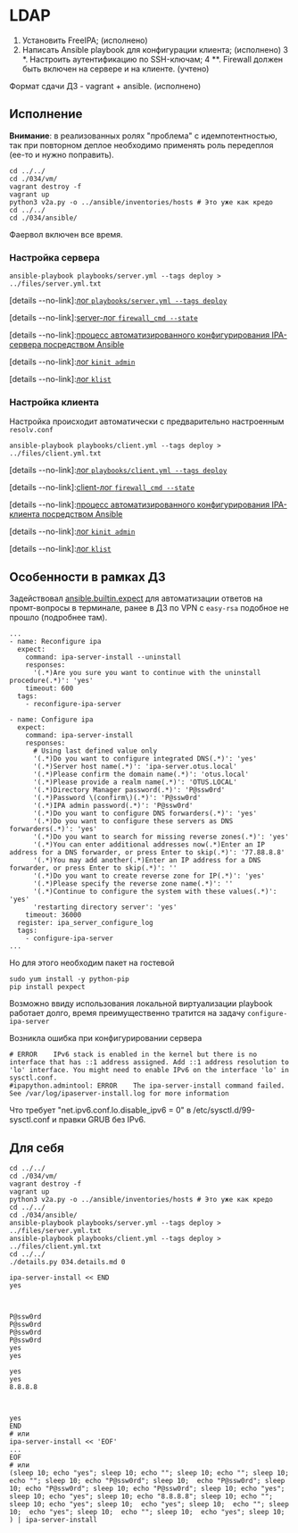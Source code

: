 # LDAP

1. Установить FreeIPA; (исполнено)
2. Написать Ansible playbook для конфигурации клиента; (исполнено)
3 *. Настроить аутентификацию по SSH-ключам;
4 **. Firewall должен быть включен на сервере и на клиенте. (учтено)

Формат сдачи ДЗ - vagrant + ansible.  (исполнено)

## Исполнение

__Внимание__: в реализованных ролях "проблема" с идемпотентностью, так при повторном деплое необходимо применять роль передеплоя (ее-то и нужно поправить).
```shell
cd ../../
cd ./034/vm/
vagrant destroy -f
vagrant up
python3 v2a.py -o ../ansible/inventories/hosts # Это уже как кредо
cd ../../
cd ./034/ansible/
```

Фаервол включен все время.

### Настройка сервера

```shell
ansible-playbook playbooks/server.yml --tags deploy > ../files/server.yml.txt
```

[details --no-link]:[лог `playbooks/server.yml --tags deploy`](./034/files/server.yml.txt)

[details --no-link]:[server-лог `firewall_cmd --state`](./034/files/server-firewall_cmd_state.txt)

[details --no-link]:[процесс автоматизированного конфигурирования IPA-сервера посредством Ansible](./034/files/ipa_server_configure_log.txt)

[details --no-link]:[лог `kinit admin`](./034/files/server-kinit_admin_content.txt)

[details --no-link]:[лог `klist`](./034/files/server-klist_content.txt)

### Настройка клиента

Настройка происходит автоматически с предварительно настроенным `resolv.conf`

```shell
ansible-playbook playbooks/client.yml --tags deploy > ../files/client.yml.txt
```

[details --no-link]:[лог `playbooks/client.yml --tags deploy`](./034/files/client.yml.txt)

[details --no-link]:[client-лог `firewall_cmd --state`](./034/files/client-firewall_cmd_state.txt)

[details --no-link]:[процесс автоматизированного конфигурирования IPA-клиента посредством Ansible ](./034/files/client_configure_log.txt)

[details --no-link]:[лог `kinit admin`](./034/files/client-kinit_admin_content.txt)

[details --no-link]:[лог `klist`](./034/files/client-klist_content.txt)

## Особенности в рамках ДЗ

Задействовал [ansible.builtin.expect](https://docs.ansible.com/ansible/latest/collections/ansible/builtin/expect_module.html) для автоматизации ответов на промт-вопросы в терминале, ранее в ДЗ по VPN c `easy-rsa` подобное не прошло (подробнее там).

```properties
...
- name: Reconfigure ipa
  expect:
    command: ipa-server-install --uninstall
    responses:
      '(.*)Are you sure you want to continue with the uninstall procedure(.*)': 'yes'
    timeout: 600
  tags:
    - reconfigure-ipa-server

- name: Configure ipa
  expect:
    command: ipa-server-install
    responses:
      # Using last defined value only
      '(.*)Do you want to configure integrated DNS(.*)': 'yes'
      '(.*)Server host name(.*)': 'ipa-server.otus.local'
      '(.*)Please confirm the domain name(.*)': 'otus.local'
      '(.*)Please provide a realm name(.*)': 'OTUS.LOCAL'
      '(.*)Directory Manager password(.*)': 'P@ssw0rd'
      '(.*)Password \(confirm\)(.*)': 'P@ssw0rd'
      '(.*)IPA admin password(.*)': 'P@ssw0rd'
      '(.*)Do you want to configure DNS forwarders(.*)': 'yes'
      '(.*)Do you want to configure these servers as DNS forwarders(.*)': 'yes'
      '(.*)Do you want to search for missing reverse zones(.*)': 'yes'
      '(.*)You can enter additional addresses now(.*)Enter an IP address for a DNS forwarder, or press Enter to skip(.*)': '77.88.8.8'
      '(.*)You may add another(.*)Enter an IP address for a DNS forwarder, or press Enter to skip(.*)': ''
      '(.*)Do you want to create reverse zone for IP(.*)': 'yes'
      '(.*)Please specify the reverse zone name(.*)': ''
      '(.*)Continue to configure the system with these values(.*)': 'yes'
      'restarting directory server': 'yes'
    timeout: 36000
  register: ipa_server_configure_log
  tags:
    - configure-ipa-server
...
```

Но для этого необходим пакет на гостевой 
```shell
sudo yum install -y python-pip
pip install pexpect
```

Возможно ввиду использования локальной виртуализации playbook работает долго, время прeимущественно тратится на задачу `configure-ipa-server` 

Возникла ошибка при конфигурировании сервера
```text
# ERROR    IPv6 stack is enabled in the kernel but there is no interface that has ::1 address assigned. Add ::1 address resolution to 'lo' interface. You might need to enable IPv6 on the interface 'lo' in sysctl.conf.
#ipapython.admintool: ERROR    The ipa-server-install command failed. See /var/log/ipaserver-install.log for more information
```

Что требует "net.ipv6.conf.lo.disable_ipv6 = 0"  в /etc/sysctl.d/99-sysctl.conf и правки GRUB без IPv6.

## Для себя

```shell
cd ../../
cd ./034/vm/
vagrant destroy -f
vagrant up
python3 v2a.py -o ../ansible/inventories/hosts # Это уже как кредо
cd ../../
cd ./034/ansible/
ansible-playbook playbooks/server.yml --tags deploy > ../files/server.yml.txt
ansible-playbook playbooks/client.yml --tags deploy > ../files/client.yml.txt
cd ../../
./details.py 034.details.md 0

```

```shell
ipa-server-install << END
yes



P@ssw0rd
P@ssw0rd
P@ssw0rd
P@ssw0rd
yes
yes

yes
yes
8.8.8.8



yes
END
# или
ipa-server-install << 'EOF'
...
EOF
# или 
(sleep 10; echo "yes"; sleep 10; echo ""; sleep 10; echo ""; sleep 10; echo ""; sleep 10; echo "P@ssw0rd"; sleep 10;  echo "P@ssw0rd"; sleep 10; echo "P@ssw0rd"; sleep 10; echo "P@ssw0rd"; sleep 10; echo "yes"; sleep 10; echo "yes"; sleep 10; echo "8.8.8.8"; sleep 10; echo ""; sleep 10; echo "yes"; sleep 10;  echo "yes"; sleep 10;  echo ""; sleep 10;  echo "yes"; sleep 10;  echo ""; sleep 10;  echo "yes"; sleep 10; ) | ipa-server-install
```
